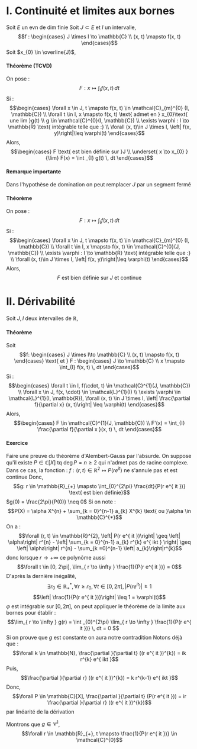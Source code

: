 # I. Continuité et limites aux bornes
Soit $E$ un evn de dim finie
Soit $J \subset E$ et $I$ un intervalle, 
$$f : \begin{cases}
J \times I \to \mathbb{C} \\
(x, t) \mapsto f(x, t)
\end{cases}$$
Soit $x_{0} \in \overline{J}$, 
#### Théorème (TCVD)
On pose :
$$F : x \mapsto \int_{I} f(x, t) \, dt  $$
Si : 
$$\begin{cases}
\forall x \in J,  
t \mapsto f(x, t) \in \mathcal{C}_{m}^{0} (I, \mathbb{C}) \\
\forall t \in I, x \mapsto f(x, t) \text{ admet en } x_{0}\text{ une lim }g(t) \\
g \in \mathcal{C}^{0}(I, \mathbb{C}) \\
\exists \varphi : I \to \mathbb{R} \text{ intégrable telle que :}  \\
\forall (x, t)\in J \times I, \left| f(x, y)\right|\leq \varphi(t)
\end{cases}$$
Alors, 
$$\begin{cases}
F \text{ est bien définie sur }J \\
\underset{ x \to x_{0} }{\lim} F(x) = \int _{I} g(t) \, dt  
\end{cases}$$
#### Remarque importante
Dans l'hypothèse de domination on peut remplacer $J$ par un segment fermé



#### Théorème
On pose :
$$F : x \mapsto \int_{I} f(x, t) \, dt  $$
Si : 
$$\begin{cases}
\forall x \in J,  
t \mapsto f(x, t) \in \mathcal{C}_{m}^{0} (I, \mathbb{C}) \\
\forall t \in I, x \mapsto f(x, t) \in \mathcal{C}^{0}(J, \mathbb{C}) \\
\exists \varphi : I \to \mathbb{R} \text{ intégrable telle que :}  \\
\forall (x, t)\in J \times I, \left| f(x, y)\right|\leq \varphi(t)
\end{cases}$$
Alors, 
$$
F \text{ est bien définie sur }J \text{ et continue}
$$

# II. Dérivabilité
Soit $J, I$ deux intervalles de $\mathbb{R}$, 

#### Théorème
Soit
$$f: \begin{cases}
J \times I\to \mathbb{C} \\
(x, t) \mapsto f(x, t)
\end{cases} \text{ et } F : \begin{cases}
J \to \mathbb{C} \\
x \mapsto \int_{I} f(x, t) \, dt 
\end{cases}$$
Si : 
$$\begin{cases}
\forall t \in I, f(\cdot, t) \in \mathcal{C}^{1}(J, \mathbb{C}) \\
\forall x \in J, f(x, \cdot) \in \mathcal{L}^{1}(I) \\
\exists \varphi \in \mathcal{L}^{1}(I, \mathbb{R}), \forall (x, t) \in J \times I, \left| \frac{\partial f}{\partial x} (x, t)\right| \leq \varphi(t)
\end{cases}$$
Alors, 
$$\begin{cases}
F \in \mathcal{C}^{1}(J, \mathbb{C})  \\
F'(x) = \int_{I} \frac{\partial f}{\partial x }(x, t)  \, dt 
\end{cases}$$

#### Exercice
Faire une preuve du théorème d'Alembert-Gauss par l'absurde.
On suppose qu'il existe $P \in \mathbb{C}[X]$ tq $\deg P = n \geq 2$ qui n'admet pas de racine complexe. 
Dans ce cas, la fonction : $f : (r, t) \in \mathbb{R}^{2} \mapsto P(r e^{ it })$ ne s'annule pas et est continue
Donc, 
$$g: r \in \mathbb{R}_{+} \mapsto \int_{0}^{2\pi} \frac{dt}{P(r e^{ it })} \text{ est bien définie}$$
$g(0) = \frac{2\pi}{P(0)} \neq 0$
Si on note :
$$P(X) = \alpha X^{n} + \sum_{k = 0}^{n-1} a_{k} X^{k} \text{ ou }\alpha \in \mathbb{C}^{*}$$
On a : 
$$\forall (r, t) \in \mathbb{R}^{2}, \left| P(r e^{ it })\right| \geq \left| \alpha\right| r^{n} - \left| \sum_{k = 0}^{n-1} a_{k} r^{k} e^{ ikt } \right| \geq \left| \alpha\right| r^{n} - \sum_{k =0}^{n-1} \left| a_{k}\right|r^{k}$$
donc lorsque $r \to + \infty$ ce polynôme aussi
$$\forall t \in [0, 2\pi], \lim_{ r \to \infty } \frac{1}{P(r e^{ it })} = 0$$
D'après la dernière inégalité, 
$$\exists r_{0} \in \mathbb{R}_{+}^{*}, \forall r \geq r_{0},\forall t \in [0, 2\pi],  \left| P(r e^{ it })\right| \geq 1$$
$$\left| \frac{1}{P(r e^{ it })}\right| \leq 1 = \varphi(t)$$
$\varphi$ est intégrable sur $[0, 2\pi]$, on peut appliquer le théorème de la limite aux bornes pour établir : 
$$\lim_{ r \to \infty } g(r) = \int _{0}^{2\pi} \lim_{ r \to \infty } \frac{1}{P(r e^{ it })} \, dt = 0 $$
Si on prouve que $g$ est constante on aura notre contradition
Notons déjà que : 
$$\forall k \in \mathbb{N}, \frac{\partial }{\partial t} ((r e^{ it })^{k}) = ik r^{k} e^{ ikt }$$
Puis, 
$$\frac{\partial }{\partial r} ((r e^{ it })^{k}) = k r^{k-1} e^{ ikt }$$
Donc, 
$$\forall P \in \mathbb{C}[X], \frac{\partial }{\partial t} (P(r e^{ it })) = ir \frac{\partial }{\partial r} ((r e^{ it })^{k})$$
par linéarité de la dérivation

Montrons que $g \in \mathcal{C}^{1}$, 
$$\forall r \in \mathbb{R}_{+}, t \mapsto \frac{1}{P(r e^{ it })} \in \mathcal{C}^{0}$$